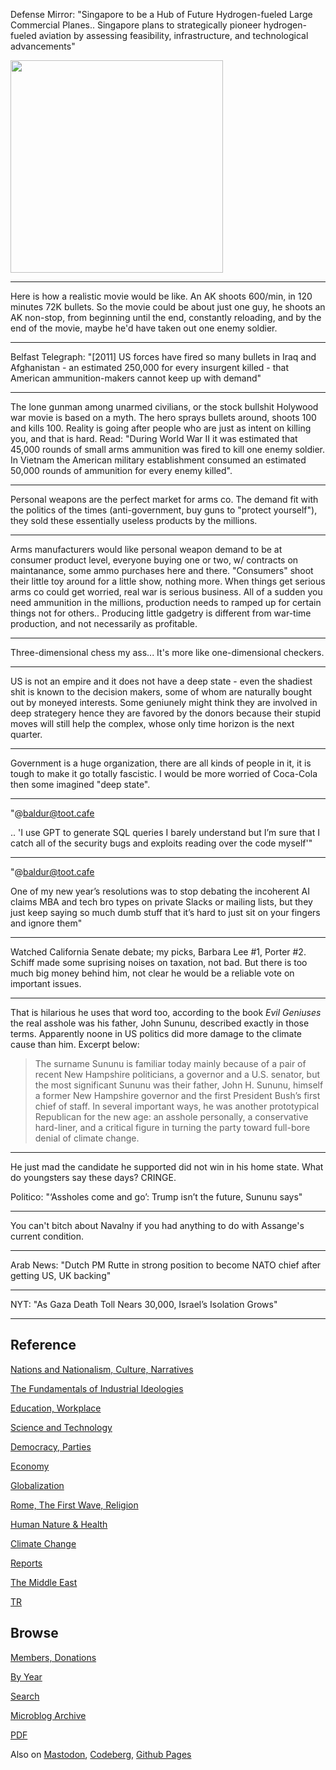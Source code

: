 
Defense Mirror: "Singapore to be a Hub of Future Hydrogen-fueled Large
Commercial Planes.. Singapore plans to strategically pioneer
hydrogen-fueled aviation by assessing feasibility, infrastructure, and
technological advancements"

<img width='340' src='https://www.defensemirror.com/uploads//news/big/7_1708585613.jpg'/> 

---

Here is how a realistic movie would be like. An AK shoots 600/min, in
120 minutes 72K bullets. So the movie could be about just one guy, he
shoots an AK non-stop, from beginning until the end, constantly
reloading, and by the end of the movie, maybe he'd have taken out
one enemy soldier.

---

Belfast Telegraph: "[2011] US forces have fired so many bullets in
Iraq and Afghanistan - an estimated 250,000 for every insurgent killed -
that American ammunition-makers cannot keep up with demand"

---

The lone gunman among unarmed civilians, or the stock bullshit
Holywood war movie is based on a myth. The hero sprays bullets around,
shoots 100 and kills 100. Reality is going after people who are just
as intent on killing you, and that is hard. Read: "During World War II
it was estimated that 45,000 rounds of small arms ammunition was fired
to kill one enemy soldier. In Vietnam the American military
establishment consumed an estimated 50,000 rounds of ammunition for
every enemy killed".

---

Personal weapons are the perfect market for arms co. The demand fit
with the politics of the times (anti-government, buy guns to "protect
yourself"), they sold these essentially useless products by the
millions.

---

Arms manufacturers would like personal weapon demand to be at consumer
product level, everyone buying one or two, w/ contracts on
maintanance, some ammo purchases here and there. "Consumers" shoot
their little toy around for a little show, nothing more. When things
get serious arms co could get worried, real war is serious
business. All of a sudden you need ammunition in the millions,
production needs to ramped up for certain things not for
others.. Producing little gadgetry is different from war-time
production, and not necessarily as profitable.

---

Three-dimensional chess my ass... It's more like one-dimensional checkers.

---

US is not an empire and it does not have a deep state - even the
shadiest shit is known to the decision makers, some of whom are
naturally bought out by moneyed interests. Some geniunely might think
they are involved in deep strategery hence they are favored by the
donors because their stupid moves will still help the complex, whose
only time horizon is the next quarter.

---

Government is a huge organization, there are all kinds of people in
it, it is tough to make it go totally fascistic. I would be more
worried of Coca-Cola then some imagined "deep state".

---

"@baldur@toot.cafe

.. 'I use GPT to generate SQL queries I barely understand but I’m sure
that I catch all of the security bugs and exploits reading over the
code myself'"

---

"@baldur@toot.cafe

One of my new year’s resolutions was to stop debating the incoherent
AI claims MBA and tech bro types on private Slacks or mailing lists,
but they just keep saying so much dumb stuff that it’s hard to just
sit on your fingers and ignore them"

---

Watched California Senate debate; my picks, Barbara Lee \#1, Porter
\#2.  Schiff made some suprising noises on taxation, not bad. But
there is too much big money behind him, not clear he would be a
reliable vote on important issues.

---

That is hilarious he uses that word too, according to the book *Evil
Geniuses* the real asshole was his father, John Sununu, described
exactly in those terms. Apparently noone in US politics did more
damage to the climate cause than him. Excerpt below:

>The surname Sununu is familiar today mainly because of a pair of
>recent New Hampshire politicians, a governor and a U.S. senator, but
>the most significant Sununu was their father, John H. Sununu, himself
>a former New Hampshire governor and the first President Bush’s first
>chief of staff. In several important ways, he was another prototypical
>Republican for the new age: an asshole personally, a conservative
>hard-liner, and a critical figure in turning the party toward full-bore
>denial of climate change.

---

He just mad the candidate he supported did not win in his home state.
What do youngsters say these days? CRINGE.

Politico: "‘Assholes come and go’: Trump isn’t the future, Sununu says"

---

You can't bitch about Navalny if you had anything to do with Assange's
current condition.

---

Arab News: "Dutch PM Rutte in strong position to become NATO chief
after getting US, UK backing"

---

NYT: "As Gaza Death Toll Nears 30,000, Israel’s Isolation Grows"

---

## Reference

[Nations and Nationalism, Culture, Narratives](0119/2013/02/nations-and-nationalism.html)

[The Fundamentals of Industrial Ideologies](0119/2011/04/fundamentals-of-industrial-ideologies.html)

[Education, Workplace](0119/2017/09/education-workplace.html)

[Science and Technology](0119/2018/09/science-technology.html)

[Democracy, Parties](0119/2016/11/democracy.html)

[Economy](2021/01/economy.html)

[Globalization](0119/2018/09/globalization.html)

[Rome, The First Wave, Religion](0119/2017/12/rome.html)

[Human Nature & Health](2020/07/human-nature.html)

[Climate Change](2022/01/climate.html)

[Reports](2021/01/reports.html)

[The Middle East](0119/2019/07/middleeast.html)

[TR](../tr/index.html)

## Browse

[Members, Donations](2022/08/members.html)

[By Year](years.html)

[Search](search.html)

[Microblog Archive](mbl/index.html)

[PDF](https://drive.google.com/uc?export=view&id=1FSi-1MnqXVq_PVTEXzzflwN8-7h92N_R)

Also on 
[Mastodon](https://fosstodon.org/@muratk5n),
[Codeberg](https://muratk5n.codeberg.page/en/),
[Github Pages](https://muratk5n.github.io/thirdwave/en/)
